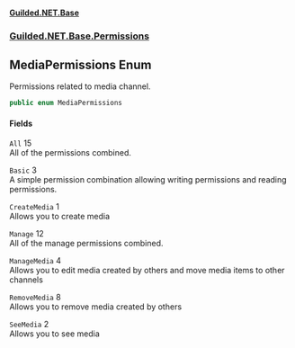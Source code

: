 #### [Guilded.NET.Base](Guilded_NET_Base.md 'Guilded.NET.Base')
### [Guilded.NET.Base.Permissions](Guilded_NET_Base.md#Guilded_NET_Base_Permissions 'Guilded.NET.Base.Permissions')
## MediaPermissions Enum
Permissions related to media channel.  
```csharp
public enum MediaPermissions

```
#### Fields
<a name='Guilded_NET_Base_Permissions_MediaPermissions_All'></a>
`All` 15  
All of the permissions combined.  
  
<a name='Guilded_NET_Base_Permissions_MediaPermissions_Basic'></a>
`Basic` 3  
A simple permission combination allowing writing permissions and reading permissions.  
  
<a name='Guilded_NET_Base_Permissions_MediaPermissions_CreateMedia'></a>
`CreateMedia` 1  
Allows you to create media  
  
<a name='Guilded_NET_Base_Permissions_MediaPermissions_Manage'></a>
`Manage` 12  
All of the manage permissions combined.  
  
<a name='Guilded_NET_Base_Permissions_MediaPermissions_ManageMedia'></a>
`ManageMedia` 4  
Allows you to edit media created by others and move media items to other channels  
  
<a name='Guilded_NET_Base_Permissions_MediaPermissions_RemoveMedia'></a>
`RemoveMedia` 8  
Allows you to remove media created by others  
  
<a name='Guilded_NET_Base_Permissions_MediaPermissions_SeeMedia'></a>
`SeeMedia` 2  
Allows you to see media  
  
